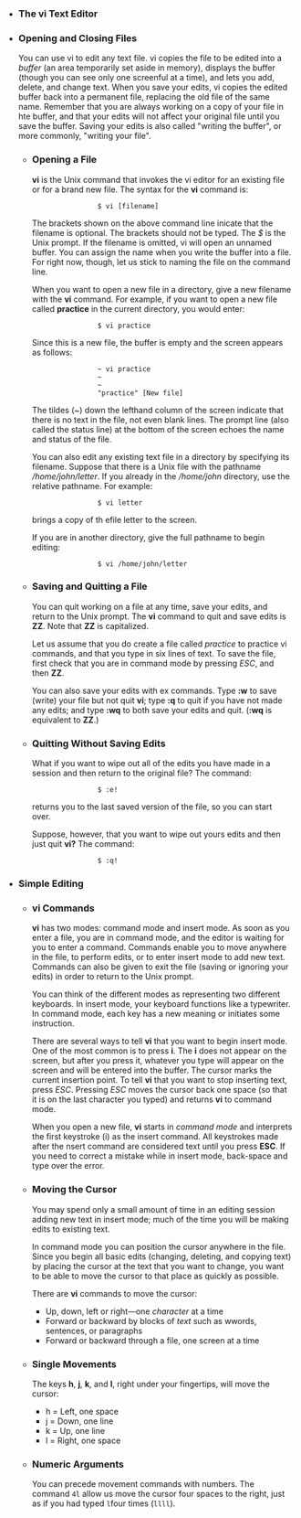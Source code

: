 - ### The vi Text Editor

- ### Opening and Closing Files

    You can use vi to edit any text file. vi copies the file to be edited into a *buffer* (an area temporarily set aside in memory), displays the buffer (though you can see only one screenful at a time), and lets you add, delete, and change text. When you save your edits, vi copies the edited buffer back into a permanent file, replacing the old file of the same name. Remember that you are always working on a copy of your file in hte buffer, and that your edits will not affect your original file until you save the buffer. Saving your edits is also called "writing the buffer", or more commonly, "writing your file".

  - ### Opening a File
 
      **vi** is the Unix command that invokes the vi editor for an existing file or for a brand new file. The syntax for the **vi** command is:
            
                        $ vi [filename]

    The brackets shown on the above command line inicate that the filename is optional. The brackets should not be typed. The *$* is the Unix prompt. If the filename is omitted, vi will open an unnamed buffer. You can assign the name when you write the buffer into a file. For right now, though, let us stick to naming the file on the command line.
    
    When you want to open a new file in a directory, give a new filename with the **vi** command. For example, if you want to open a new file called **practice** in the current directory, you would enter:

                        $ vi practice

    Since this is a new file, the buffer is empty and the screen appears as follows:

                        ~ vi practice
                        ~
                        ~
                        "practice" [New file] 
    
    The tildes (~) down the lefthand column of the screen indicate that there is no text in the file, not even blank lines. The prompt line (also called the status line) at the bottom of the screen echoes the name and status of the file.

    You can also edit any existing text file in a directory by specifying its filename. Suppose that there is a Unix file with the pathname */home/john/letter*. If you already in the */home/john* directory, use the relative pathname. For example:

                        $ vi letter

    brings a copy of th efile letter to the screen.

    If you are in another directory, give the full pathname to begin editing:


                        $ vi /home/john/letter

  - ### Saving and Quitting a File

      You can quit working on a file at any time, save your edits, and return to the Unix prompt. The **vi** command to quit and save edits is **ZZ**. Note that **ZZ** is capitalized.

      Let us assume that you do create a file called *practice* to practice vi commands, and that you type in six lines of text. To save the file, first check that you are in command mode by pressing *ESC*, and then **ZZ**.

      You can also save your edits with ex commands. Type **:w** to save (write) your file but not quit **vi**; type **:q** to quit if you have not made any edits; and type **:wq** to both save your edits and quit. (**:wq** is equivalent to **ZZ**.)

  - ### Quitting Without Saving Edits
 
      What if you want to wipe out all of the edits you have made in a session and then return to the original file? The command:
            
                        $ :e!

      returns you to the last saved version of the file, so you can start over.
 
      Suppose, however, that you want to wipe out yours edits and then just quit **vi?** The command:
            
                        $ :q!

- ### Simple Editing
    
    - ### vi Commands
    
        **vi** has two modes: command mode and insert mode. As soon as you enter a file, you are in command mode, and the editor is waiting for you to enter a command. Commands enable you to move anywhere in the file, to perform edits, or to enter insert mode to add new text. Commands can also be given to exit the file (saving or ignoring your edits) in order to return to the Unix prompt.
    
        You can think of the different modes as representing two different keyboards. In insert mode, your keyboard functions like a typewriter. In command mode, each key has a new meaning or initiates some instruction.
    
      There are several ways to tell **vi** that you want to begin insert mode. One of the most common is to press **i**. The **i** does not appear on the screen, but after you press it, whatever you type will appear on the screen and will be entered into the buffer. The cursor marks the current insertion point. To tell **vi** that you want to stop inserting text, press *ESC*. Pressing *ESC* moves the cursor back one space (so that it is on the last character you typed) and returns **vi** to command mode.
    
        When you open a new file, **vi** starts in *command mode* and interprets the first keystroke (i) as the insert command. All keystrokes made after the nsert command are considered text until you press **ESC**. If you need to correct a mistake while in insert mode, back-space and type over the error.

    - ### Moving the Cursor

        You may spend only a small amount of time in an editing session adding new text in insert mode; much of the time you will be making edits to existing text.

        In command mode you can position the cursor anywhere in the file. Since you begin all basic edits (changing, deleting, and copying text) by placing the cursor at the text that you want to change, you want to be able to move the cursor to that place as quickly as possible.
 
        There are **vi** commands to move the cursor:

        - Up, down, left or right—one *character* at a time
        - Forward or backward by blocks of *text* such as wwords, sentences, or paragraphs
        - Forward or backward through a file, one screen at a time

    - ### Single Movements

        The keys **h**, **j**, **k**, and **l**, right under your fingertips, will move the cursor:
        - h = Left, one space
        - j = Down, one line
        - k = Up, one line
        - l = Right, one space

    - ### Numeric Arguments
     
        You can precede movement commands with numbers. The command `4l` allow us move the cursor four spaces to the right, just as if you had typed `l`four times (`llll`).
